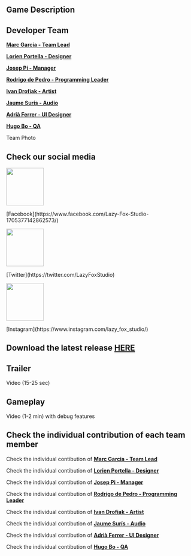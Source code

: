 ## Game Description


## Developer Team
**[Marc Garcia - Team Lead](https://github.com/MaxitoSama)**

**[Lorien Portella - Designer](https://github.com/Witiza)**

**[Josep Pi - Manager](https://github.com/joseppi)**

**[Rodrigo de Pedro - Programming Leader](https://github.com/rodrigodpl)**

**[Ivan Drofiak - Artist](https://github.com/FurryGhoul)**

**[Jaume Surís - Audio](https://github.com/Farmak09)**

**[Adrià Ferrer - UI Designer](https://github.com/Adria-F)**

**[Hugo Bo - QA](https://github.com/Hugo-Bo-Diaz)**


Team Photo

## Check our social media

<p> 
<img src="https://i.imgur.com/n3lVcl0.png" width="100">
</p>
[Facebook](https://www.facebook.com/Lazy-Fox-Studio-1705377142862573/)

<p> 
<img src="http://icons.iconarchive.com/icons/sicons/basic-round-social/512/twitter-icon.png" width="100">
</p>
[Twitter](https://twitter.com/LazyFoxStudio)

<p> 
<img src="https://i.imgur.com/xU9lcDC.png" width="100">
</p>
[Instagram](https://www.instagram.com/lazy_fox_studio/)


## Download the latest release [HERE](https://github.com/LazyFoxStudio/Project-2/releases/latest)

## Trailer
Video (15-25 sec)

## Gameplay
Video (1-2 min) with debug features

## Check the individual contribution of each team member

Check the individual contibution of **[Marc Garcia - Team Lead](https://lazyfoxstudio.github.io/Project-2/max)**

Check the individual contibution of **[Lorien Portella - Designer](https://lazyfoxstudio.github.io/Project-2/lorien)**

Check the individual contibution of **[Josep Pi - Manager](https://lazyfoxstudio.github.io/Project-2/josep)**

Check the individual contibution of **[Rodrigo de Pedro - Programming Leader](https://lazyfoxstudio.github.io/Project-2/rodri)**

Check the individual contibution of **[Ivan Drofiak - Artist](https://lazyfoxstudio.github.io/Project-2/ivan)**

Check the individual contibution of **[Jaume Surís - Audio](https://lazyfoxstudio.github.io/Project-2/jaume)**

Check the individual contibution of **[Adrià Ferrer - UI Designer](https://lazyfoxstudio.github.io/Project-2/adria)**

Check the individual contibution of **[Hugo Bo - QA](https://lazyfoxstudio.github.io/Project-2/hugo)**